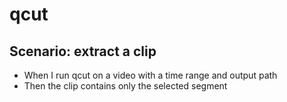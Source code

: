 # qcut

## Scenario: extract a clip
* When I run qcut on a video with a time range and output path
* Then the clip contains only the selected segment
